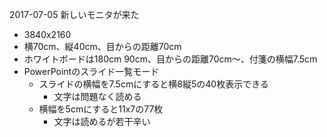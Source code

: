 
2017-07-05 新しいモニタが来た
- 3840x2160
- 横70cm、縦40cm、目からの距離70cm
- ホワイトボードは180cm 90cm、目からの距離70cm～、付箋の横幅7.5cm
- PowerPointのスライド一覧モード
    - スライドの横幅を7.5cmにすると横8縦5の40枚表示できる
        - 文字は問題なく読める
    - 横幅を5cmにすると11x7の77枚
        - 文字は読めるが若干辛い